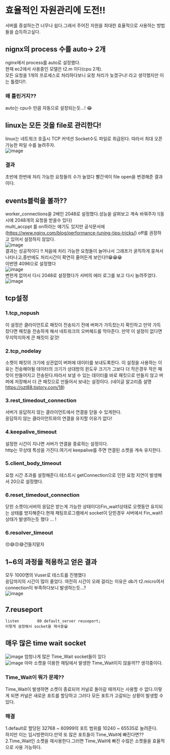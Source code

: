 # 효율적인 자원관리에 도전!!  
서버를 증설하는건 너무나 쉽다.그래서 주어진 자원을 최대한 효율적으로 사용하는 방법들을 습득하고싶다.  


## nignx의 process 수를 auto-> 2개 
  nginx에서 process를 auto로 설정했다.  
  현재 ec2에서 사용중인 모델은 t2.m 이다(cpu 2개).   
  모든 요청을 1개의 프로세스로 처리하다보니 요청 처리가 늦겠구나! 라고 생각했지만 이는 틀렸다!!.    
### 왜 틀린거지??
  auto는 cpu수 만큼 자동으로 설정되는듯...! 😂
  
## linux는 모든 것을 file로 관리한다!
  linux는 네트워크 호출시 TCP 커넥션 Socket수도 파일로 취급된다.
  따라서 최대 오픈 가능한 파일 수를 늘려주자.   
![image](https://user-images.githubusercontent.com/67067346/161112315-ce682e0f-988f-434e-b5e6-98e11277648e.png)
### 결과
  초반에 한번에 처리 가능한 요청들의 수가 늘었다 빨간색이 file open을 변경해준  결과이다.   
  
## events블럭을 볼까??
  worker_connections을 2배인 2048로 설정했다.성능을 살펴보고 계속 바꿔주자 !(동시에 2048개의 요청을 받을수 있다)  
  multi_accppt 를 on하라는 얘기도 있지만 공식문서에 (https://www.nginx.com/blog/performance-tuning-tips-tricks/) off를 권장하고 있어서 설정하지 않았다.   
  ![image](https://user-images.githubusercontent.com/67067346/161117726-b4894c5c-b006-491b-b6c4-bfe0a06061ed.png)   
   결과는 성공적이다 !! 처음에 처리 가능한 요청들이 늘어나서 그래프가 굵직하게 뭉쳐서 나타나고,중반에도 처리시간이 확연히 줄어든게 보인다!!😁😁😁  
   이번엔 4096으로 설정했다   
   ![image](https://user-images.githubusercontent.com/67067346/161124336-a4fed6b7-2ef7-44c7-96ec-0b8a1ae799b6.png)  
   변한게 없어서 다시 2048로 설정했다가  서버의 에러 로그를 보고 다시 늘려주었다.  
   ![image](https://user-images.githubusercontent.com/67067346/161153053-bb460a6f-dafa-499b-b08f-575bed8c1cc0.png)  
   
 ## tcp설정
### 1.tcp_nopush 
이 설정은 클라이언트로 패킷이 전송되기 전에 버퍼가 가득찼는지 확인하고 만약 가득 찼다면   패킷을 전송하게 해서 네트워크의 오버헤드를 막아준다.  만약 이 설정이 없다면 무지막지하게 큰 패킷이 갈것!    
### 2.tcp_nodelay 
소켓이 패킷의 크기에 상관없이 버퍼에 데이터를 보내도록한다.  이 설정을 사용하는 이유는 전송해야될 데이터의 크기가 상대방의 윈도우 크기가 그보다 더 작은경우 작은 패킷이 만들어지고 전송된다.따라서 보낼 수 있는 데이터를 바로    패킷으로 만들지 않고 버퍼에 저장해서 더 큰 패킷으로 만들어서 보내는 설정이다.  (네이글 알고리즘 설명 https://ozt88.tistory.com/18)   
### 3.rest_timedout_connection 
서버가 응답하지 않는 클라이언트에서 연결을 닫을 수 있게한다.  
응답하지 않는 클라이언트와의 연결을 유지할 이유가 없다!  
### 4.keepalive_timeout
 설정한 시간이 지나면 서버가 연결을 종료하는 설정이다.  
 http는 무상태 특성을 가진다.여기서 keepalive를 주면 연결된 소켓을 계속 유지한다.
 
### 5.client_body_timeout
  요청 시간 초과를 설정해준다.테스트시  getConnection으로 인한 요청 지연이 발생해서 20으로 설정했다.
  
### 6.reset_timedout_connection
  닫힌 소켓이(서버의 응답은 받는게 가능한 상태이다)Fin_wait1상태로 오랫동안 유지되는 상태를 방지해준다.현재 채팅프로그램에서 socket이 닫힌경우 서버에서 Fin_wait1 상태가 발생하는듯 했다 ... !
  
### 6.resolver_timeout 
  😣😅😣😅건들지말자
  
## 1~6의 과정을 적용하고 얻은 결과
  모두 1000명의 Vuser로 테스트를 진행했다   
  응답까지의 시간이 많이 줄었다.
  여전히 시간이 오래 걸리는 이유은 db가 t2.micro여서 connection이 부족하다보니 발생하는듯...?   
![image](https://user-images.githubusercontent.com/67067346/161141817-0dc49a23-0717-41a0-8575-059c7b4c4e99.png)

## 7.reuseport
    listen        80 default_server reuseport;  
    이렇게 설정해서 socket을 재사용😁
    
    
    
    
## 매우 많은 time wait socket
  ![image](https://user-images.githubusercontent.com/67067346/161150435-94463d25-516f-497b-bd8d-3003537b94c7.png)
  엄청나게 많은 Time_Wait socket들이 있다   
  ![image](https://user-images.githubusercontent.com/67067346/161150631-c8b9971b-b3ea-4f94-9e1f-0e1e51ec78a8.png)
  아마 소켓을 이용한 채팅에서 발생한 Time_Wait이지 않을까?? 생각중이다.   
### Time_Wait이 뭐가 문제??
  Time_Wait이 발생하면 소켓이 종료되어 커널로 돌아갈 때까지는 사용할 수 없다.이렇게 되면 커널은 새로운 포트를 할당하고 그러다 모든 포트가 고갈되는 상황이 발생할 수 있다.
### 해결 
  1.default로 할당된 32768 ~ 60999의 포트 범위를 10240 ~ 65535로 늘려준다.  
   하지만 이는 임시방편이다.만약 또 많은 포트들이 Time_Wait에 빠진다면??   
  2.Time_Wait인 소켓을 재사용한다.그러면 Time_Wait에 빠진 수많은 소켓들을 효율적으로 사용 가능하다.
  






    
   



  
